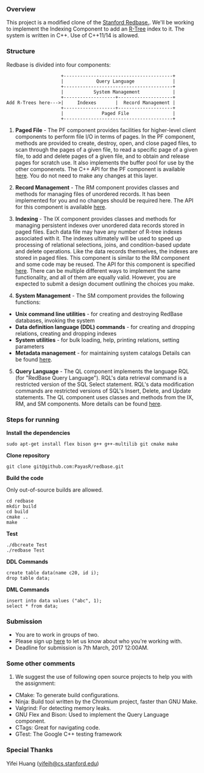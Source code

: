 ### Overview
This project is a modified clone of the [Stanford Redbase.](https://web.stanford.edu/class/cs346/2015/redbase.html). We'll be working to implement the Indexing Component to add an [R-Tree](http://dl.acm.org/citation.cfm?id=602266) index to it. The system is written in C++. Use of C++11/14 is allowed.

### Structure
Redbase is divided into four components:

```
                    +----------------------------------------+
                    |            Query Language              | 
                    +----------------------------------------+
                    |           System Management            |
                    +-------------------+--------------------+
Add R-Trees here--->|     Indexes       |  Record Management |
                    +-------------------+--------------------+
                    |              Paged File                |
                    +----------------------------------------+
```
1. **Paged File** - The PF component provides facilities for higher-level client components to perform file I/O in terms of pages. In the PF component, methods are provided to create, destroy, open, and close paged files, to scan through the pages of a given file, to read a specific page of a given file, to add and delete pages of a given file, and to obtain and release pages for scratch use. It also implements the buffer pool for use by the other componenets. The C++ API for the PF component is available [here](https://web.stanford.edu/class/cs346/2015/redbase-pf.html). You do not need to make any changes at this layer.

2. **Record Management** -  The RM component provides classes and methods for managing files of unordered records.  It has been implemented for you and no changes should be required here. The API for this component is available [here](https://web.stanford.edu/class/cs346/2015/redbase-rm.html).  

3. **Indexing** - The IX component provides classes and methods for managing persistent indexes over unordered data records stored in paged files. Each data file may have any number of R-tree indexes associated with it. The indexes ultimately will be used to speed up processing of relational selections, joins, and condition-based update and delete operations. Like the data records themselves, the indexes are stored in paged files. This component is similar to the RM component and some code may be reused. The API for this component is specified [here](https://web.stanford.edu/class/cs346/2015/redbase-ix.html). There can be multiple different ways to implement the same functionality, and all of them are equally valid. However, you are expected to submit a design document outlining the choices you make.

4. **System Management** - The SM compoment provides the following functions:
  - __Unix command line utilities__ - for creating and destroying RedBase databases, invoking the system
  - __Data definition language (DDL) commands__ - for creating and dropping relations, creating and dropping indexes
  - __System utilities__ - for bulk loading, help, printing relations, setting parameters
  - __Metadata management__ - for maintaining system catalogs
  Details can be found [here](https://web.stanford.edu/class/cs346/2015/redbase-sm.html).
  
5. **Query Language** - The QL component implements the language RQL (for "RedBase Query Language"). RQL's data retrieval command is a restricted version of the SQL Select statement. RQL's data modification commands are restricted versions of SQL's Insert, Delete, and Update statements. The QL component uses classes and methods from the IX, RM, and SM components. More details can be found [here](https://web.stanford.edu/class/cs346/2015/redbase-ql.html).

### Steps for running

**Install the dependencies**

```
sudo apt-get install flex bison g++ g++-multilib git cmake make 
```


**Clone repository**

```
git clone git@github.com:PayasR/redbase.git 
```


**Build the code**

Only out-of-source builds are allowed.
```
cd redbase
mkdir build
cd build
cmake ..
make
```

**Test**

```
./dbcreate Test
./redbase Test
```

**DDL Commands**

```
create table data(name c20, id i);
drop table data;
```

**DML Commands**

```
insert into data values ("abc", 1);
select * from data;
```

### Submission
- You are to work in groups of two. 
- Please sign up [here](https://docs.google.com/a/ucr.edu/spreadsheets/d/1vCCsw-hrSrAbeOQD2y_U9wIb-gayfbmVCeLJdeYUcvM/edit?usp=sharing) to let us know about who you're working with. 
- Deadline for submission is 7th March, 2017 12:00AM.

### Some other comments
1. We suggest the use of following open source projects to help you with the assignment:
- CMake: To generate build configurations.
- Ninja: Build tool written by the Chromium project, faster than GNU Make.
- Valgrind: For detecting memory leaks.
- GNU Flex and Bison: Used to implement the Query Language component.
- CTags: Great for navigating code.
- GTest: The Google C++ testing framework

### Special Thanks
Yifei Huang (yifeih@cs.stanford.edu)
